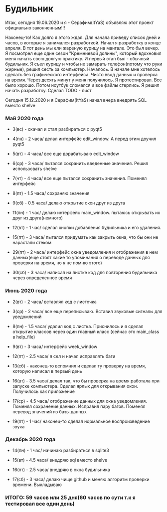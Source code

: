 # Будильник
Итак, сегодня 19.06.2020 и я - Серафим(ItYaS) объявляю этот проект официально законченным!!!

Наконец-то! Как долго я этого ждал. Для начала приведу список дней и часов, в которые я занимался разработкой.
Начал я разработку в конце апреля. В тот день мы ели жареную курицу на мангале. Это был вечер. Я посмотрел еще один
сезон "Кремниевой долины", который вдохновил меня начать свою долгую практику. И первый этап был - обычный будильник.
Я съел курицу и чтобы не замарать телефон(потому что руки жирные), решил сесть за компьютер.
Началось. В начале мне хотелось сделать без графического интерфейса. Чисто ввод данных и проверка на время.
Через десять минут у меня получилось. Я протестировал. Все было хорошо.
Потом ноутбук сломался и все файлы стерлись. Я решил начать разработку. Сделал TODO - лист

Сегодня 15.12.2020 и я Серафим(ItYaS) начал вчера внедрять SQL вместо shelve

### Май 2020 года
 - 3(вс) - скачал и стал разбираться с pyqt5

 - 4(пн) - 2 часа/ делал интерфейс edit_window. А перед этим доучил pyqt5

 - 5(вт) - 4 часа/ все еще дорабатываю edit_window

 - 6(ср) - 3 часа/ пытался сохранить введенные значения. Решил использовать shelve

 - 7(чт) - 4 часа/ все еще пытался сохранить значения. Поменял интерфейс

 - 8(пт) - 1.5 часа/ сохраняю значения

 - 9(сб) - 0.5 часа/ делаю открытие окон друг из друга

 - 11(пн) - 1 час/ делаю интерфейс main_window. пытаюсь открывать их друг из друга(немного)

 - 12(вт) - 1 час/ сделал кнопки добавления будильника и его удаления.

 - 15(пт) - 3 часа/ пытался придумать как закрыть окна, что бы они не нарастали стеком

 - 29(пт) - 2 часа/ интерфейс окна уведомления и отображения в нем данных(еще стоят какие то упоминания о
переводе данных для проверки на время, но я не помню этого)

 - 30(сб) - 3 часа/ написал на листке код для повторения будильника через определенное время

### Июнь 2020 года
 - 2(вт) - 2 часа/ вставлял код с листочка

 - 3(ср) - 2 часа/ все еще переписываю. Вставил звуковые сигналы для уведомлений

 - 8(пн) - 1.5 часа/ удалил код с листка. Приснилось и я сделал открытие классов через один главный класс
(сейчас это main_class в help_file)

 - 9(вт) - 3 часа/ интерфейс week_window

 - 12(пт) - 2.5 часа/ я сел и начал исправлять баги

 - 13(сб) - наконец-то вспомнил и сделал ту проверку на время, которую написал в первый день

 - 16(вт) - 3.5 часа/ делал так, что бы проверка на время работала при запуске компьютера. 
Сделал ярлык для открывания окон. Получилось как приложение

 - 17(ср) - 4.5 часа/ отображение данных для окна уведомления. Поменял сохранение данных. Исправил пару багов.
Поменял перевод значений из базы данных

 - 19(пт) - 1 час/ наконец-то сделал нормальное воспроизведение звука

### Декабрь 2020 года
 - 14(пн) - 1 час/ начинаю разбираться в sqlite3

 - 15(вт) - 4.5 часа/ внедряю sql вместо shelve

 - 16(пт) - 2.5 часа/ внедряю в окна будильника

 - 17(сб) - 3 часа/ делаю чище github и меняю алгоритм проверки времени. Выкладываю

### ИТОГО: 59 часов или 25 дня(60 часов по сути т.к я тестировал все один день)
